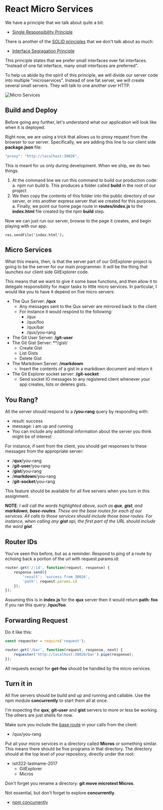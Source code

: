 # React Micro Services

We have a principle that we talk about quite a bit:

- [Single Responsibility Principle][srp]

There is another of the [SOLID principles][solid] that we don't talk about as much:

- [Interface Segragation Principle][isp]

This principle states that we prefer small interfaces over fat interfaces. "Instead of one fat interface, many small interfaces are preferred".

To help us abide by the spirit of this principle, we will divide our server code into multiple "microservices". Instead of one fat server, we will create several small servers. They will talk to one another over HTTP.

![Micro Services][msloop]

[msloop]:https://s3.amazonaws.com/bucket01.elvenware.com/images/micro-services-uml.png

[solid]: https://en.wikipedia.org/wiki/SOLID_(object-oriented_design)
[srp]: https://en.wikipedia.org/wiki/Single_responsibility_principle
[isp]: https://en.wikipedia.org/wiki/Interface_segregation_principle

## Build and Deploy

Before going any further, let's understand what our application will look like when it is deployed.

Right now, we are using a trick that allows us to proxy request from the browser to our server. Specifically, we are adding this line to our client side **package.json** file:

```javascript
"proxy": "http://localhost:30026",
```

This is meant for us only during development. When we ship, we do two things.

1. At the command line we run this command to build our production code:
  a. npm run build
  b. This produces a folder called **build** in the root of our project
1. We then copy the contents of this folder into the public directory of our server, or into another express server that we created for this purposes.
  a. Finally, we point our home page route in **routes/index.js** to the **index.html** file created by the npm **build** step.

Now we can just run our server, browse to the page it creates, and begin playing with our app.

```javscript
res.sendFile('index.html');
```

## Micro Services

What this means, then, is that the server part of our GitExplorer project is going to be the server for our main programmer. It will be the thing that launches our client side GitExplorer code.

This means that we want to give it some base functions, and then allow it to delegate responsibility for major tasks to little micro services. In particular, I would like you to have it depend on five micro servers:

- The Qux Server: **/qux**
  - Any messages sent to the Qux server are mirrored back to the client
  - For instance it would respond to the following:
    - /qux
    - /qux/foo
    - /qux/bar
    - /qux/you-rang
- The Git User Server: **/git-user**
- The Git Gist Server: **/gist/
  - Create Gist
  - List Gists
  - Delete Gist
- The Markdown Server: **/markdown**
  - Insert the contents of a gist in a markdown document and return it
- The Git Explorer socket server: **/git-socket**
  - Send socket IO messages to any registered client whenever your app creates, lists or deletes gists.

## You Rang?

All the server should respond to a **/you-rang** query by responding with:

  - result: success
  - message: i am up and running
  - You can include any additional information about the server you think might be of interest

For instance, if sent from the client, you should get responses to these messages from the appropriate server:

- /**qux**/you-rang
- /**git-user**/you-rang
- /**gist**/you-rang
- /**markdown**/you-rang
- /**git-socket**/you-rang

This feature should be available for all five servers when you turn in this assignment.

**NOTE**: _I will call the words highlighted above, such as **qux**, **gist**, and **markdown**, **base-routes**. These are the base routes for each of our services. All calls to those services should include those base routes. For instance, when calling any **gist** api, the first part of the URL should include the word **gist**._

## Router IDs

You've seen this before, but as a reminder. Respond to ping of a route by echoing back a portion of the url with request.params.id:

```javascript
router.get('/:id', function(request, response) {
    response.send({
        'result': 'success from 30026',
        'path': request.params.id
    });
});
```

Assuming this is in **index.js** for the **qux** server then it would return **path: foo** if you ran this query: **/qux/foo**.

## Forwarding Request

Do it like this:

```javascript
const requester = require('request');

router.get('/bar', function(request, response, next) {
    requester('http://localhost:30026/bar').pipe(response);
});
```

All requests except for **get-foo** should be handled by the micro services.

## Turn it in

All five servers should be build and up and running and callable. Use the npm module **concurrently** to start them all at once.

I'm expecting the **qux**, **git-user** and **gist** servers to more or less be working. The others are just shells for now.

Make sure you include the [base route](#you-rang) in your calls from the client:

- /qux/you-rang

Put all your micro services in a directory called **Micros** or something similar. This means there should be five programs in that directory. The directory should at the top level of your repository, directly under the root:

- isit322-lastname-2017
  - GitExplorer
  - Micros

Don't forget you rename a directory: **git move microtest Micros**.

Not essential, but don't forget to explore **concurrently**.

- [npm concurrently](https://www.npmjs.com/package/concurrently)
